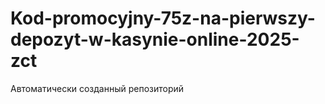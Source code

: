 # Kod-promocyjny-75z-na-pierwszy-depozyt-w-kasynie-online-2025-zct
Автоматически созданный репозиторий
